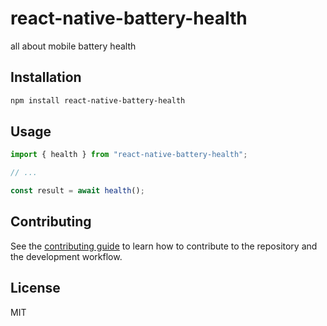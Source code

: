# react-native-battery-health

all about mobile battery health

## Installation

```sh
npm install react-native-battery-health
```

## Usage

```js
import { health } from "react-native-battery-health";

// ...

const result = await health();
```

## Contributing

See the [contributing guide](CONTRIBUTING.md) to learn how to contribute to the repository and the development workflow.

## License

MIT
